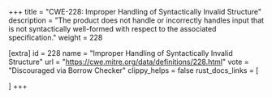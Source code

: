 +++
title = "CWE-228: Improper Handling of Syntactically Invalid Structure"
description	= "The product does not handle or incorrectly handles input that is not syntactically well-formed with respect to the associated specification."
weight = 228

[extra]
id = 228
name = "Improper Handling of Syntactically Invalid Structure"
url = "https://cwe.mitre.org/data/definitions/228.html"
vote = "Discouraged via Borrow Checker"
clippy_helps = false
rust_docs_links = [
	
]
+++

